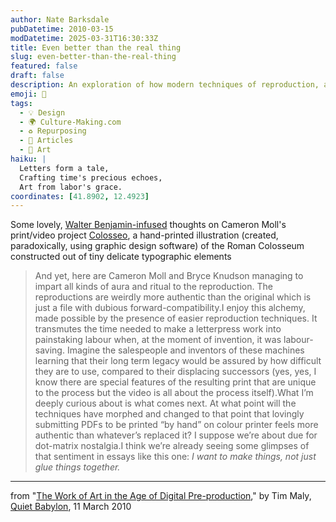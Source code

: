 ```yaml
---
author: Nate Barksdale
pubDatetime: 2010-03-15
modDatetime: 2025-03-31T16:30:33Z
title: Even better than the real thing
slug: even-better-than-the-real-thing
featured: false
draft: false
description: An exploration of how modern techniques of reproduction, as seen in Cameron Moll's Colosseo project, transform the concept of authenticity in art.
emoji: 🎨
tags:
  - 💡 Design
  - 🌍 Culture-Making.com
  - ♻️ Repurposing
  - 📖 Articles
  - 🎨 Art
haiku: |
  Letters form a tale,  
  Crafting time's precious echoes,  
  Art from labor's grace.
coordinates: [41.8902, 12.4923]
---
```


Some lovely, [Walter Benjamin-infused](http://en.wikipedia.org/wiki/The_Work_of_Art_in_the_Age_of_Mechanical_Reproduction) thoughts on Cameron Moll's print/video project [Colosseo](http://colosseotype.com/), a hand-printed illustration (created, paradoxically, using graphic design software) of the Roman Colosseum constructed out of tiny delicate typographic elements

> And yet, here are Cameron Moll and Bryce Knudson managing to impart all kinds of aura and ritual to the reproduction. The reproductions are weirdly more authentic than the original which is just a file with dubious forward-compatibility.I enjoy this alchemy, made possible by the presence of easier reproduction techniques. It transmutes the time needed to make a letterpress work into painstaking labour when, at the moment of invention, it was labour-saving. Imagine the salespeople and inventors of these machines learning that their long term legacy would be assured by how difficult they are to use, compared to their displacing successors (yes, yes, I know there are special features of the resulting print that are unique to the process but the video is all about the process itself).What I’m deeply curious about is what comes next. At what point will the techniques have morphed and changed to that point that lovingly submitting PDFs to be printed “by hand” on colour printer feels more authentic than whatever’s replaced it? I suppose we’re about due for dot-matrix nostalgia.I think we’re already seeing some glimpses of that sentiment in essays like this one: _I want to make things, not just glue things together._

---

from "[The Work of Art in the Age of Digital Pre-production](<http://quietbabylon.com/2010/the-work-of-art-in-the-age-of-digital-pre-production/?utm_source=feedburner&utm_medium=feed&utm_campaign=Feed:+QuietBabylon+(Quiet+Babylon)&utm_content=Google+Reader>)," by Tim Maly, [Quiet Babylon](<http://quietbabylon.com/2010/the-work-of-art-in-the-age-of-digital-pre-production/?utm_source=feedburner&utm_medium=feed&utm_campaign=Feed:+QuietBabylon+(Quiet+Babylon)&utm_content=Google+Reader>), 11 March 2010
